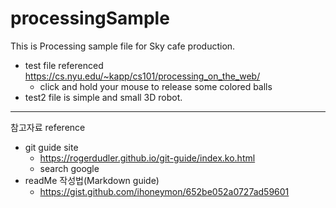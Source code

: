 # processingSample

This is Processing sample file for Sky cafe production.

- test file referenced https://cs.nyu.edu/~kapp/cs101/processing_on_the_web/ 
  - click and hold your mouse to release some colored balls
- test2 file is simple and small 3D robot.

* * *
참고자료 reference

- git guide site
  - https://rogerdudler.github.io/git-guide/index.ko.html
  - search google
- readMe 작성법(Markdown guide)
  - https://gist.github.com/ihoneymon/652be052a0727ad59601
